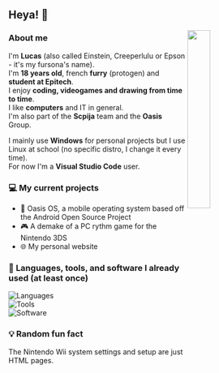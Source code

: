 ## Heya! 👋

<img src="https://creeperlulu.github.io/res/chill.png" align="right" width="30%">

### About me
I'm **Lucas** (also called Einstein, Creeperlulu or Epson - it's my fursona's name).  
I'm **18 years old**, french **furry** (protogen) and **student at Epitech**.  
I enjoy **coding, videogames and drawing from time to time**.  
I like **computers** and IT in general.  
I'm also part of the **Scpija** team and the **Oasis** Group.  

I mainly use **Windows** for personal projects but I use Linux at school (no specific distro, I change it every time).  
For now I'm a **Visual Studio Code** user.

### 💻 My current projects
- 📱 Oasis OS, a mobile operating system based off the Android Open Source Project
- 🎮 A demake of a PC rythm game for the Nintendo 3DS
- 🌐 My personal website

### 🔧 Languages, tools, and software I already used (at least once)

![Languages](https://skillicons.dev/icons?i=java,c,cs,py,html,css,js,md)  
![Tools](https://skillicons.dev/icons?i=git,github,gitlab,linux,raspberrypi)  
![Software](https://skillicons.dev/icons?i=vscode,eclipse,discord,figma,ae,ai,ps,pr,unity)

### 💡 Random fun fact
The Nintendo Wii system settings and setup are just HTML pages.
